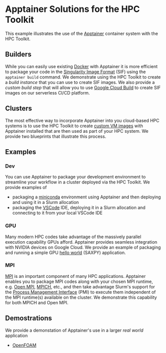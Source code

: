 # Apptainer Solutions for the HPC Toolkit

This example illustrates the use of the [Apptainer](https://apptainer.org/) container system with the HPC Toolkit.

## Builders

While you can easily use existing [Docker](https://hub.docker.com/) with Apptainer it is more efficient to package your code in the [Singularity Image Format](https://apptainer.org/docs/user/latest/definition_files.html) (SIF) using the `apptainer build` command. We demonstrate using the HPC Toolkit to create a _build instance_ that you can use to create SIF images. We also provide a _custom build step_ that will allow you to use [Google Cloud Build](https://cloud.google.com/build?hl=en) to create SIF images on our serverless CI/CD platform.

## Clusters

The most effective way to incorporate Apptainer into you cloud-based HPC systems is to use the HPC Toolkit to create [custom VM images](https://cloud.google.com/compute/docs/images/create-custom) with Apptainer installed that are then used as part of your HPC system. We provide two blueprints that illustrate this process.

## Examples

### Dev

You can use Apptainer to package your development environment to streamline your workflow in a cluster deployed via the HPC Toolkit. We provide examples of 
- packaging a [miniconda](https://docs.conda.io/projects/miniconda/en/latest/) environment using Apptainer and then deploying and using it in a Slurm allocation
- packaging the [VSCode](https://code.visualstudio.com/) IDE, deploying it in a Slurm allocation and connecting to it from your local VSCode IDE

### GPU

Many modern HPC codes take advantage of the massively parallel execution capability GPUs afford. Apptainer provides seamless integration with NVIDIA devices on Google Cloud. We provide an example of packaging and running a simple GPU [hello world](https://developer.nvidia.com/blog/n-ways-to-saxpy-demonstrating-the-breadth-of-gpu-programming-options/) (SAXPY) application.

### MPI

[MPI](https://en.wikipedia.org/wiki/Message_Passing_Interface) is an important component of many HPC applications. Apptainer enables you to package MPI codes along with your chosen MPI runtime, e.g. [Open MPI](https://www.open-mpi.org/), [MPICH](https://www.mpich.org/), etc., and then take advantage Slurm's support for the [Process Management Interface](https://link.springer.com/chapter/10.1007/978-3-642-15646-5_4) (PMI) to execute them independent of the MPI runtime(s) available on the cluster. We demonstrate this capability for both MPICH and Open MPI.

## Demostrations

We provide a demonstation of Apptainer's use in a larger _real world_ application
- [OpenFOAM](./demos/openfoam/)